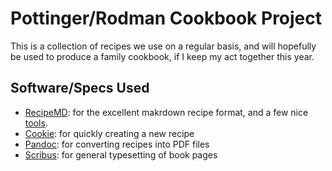 # Pottinger/Rodman Cookbook Project

This is a collection of recipes we use on a regular basis, and will hopefully be
used to produce a family cookbook, if I keep my act together this year.


## Software/Specs Used

* [RecipeMD](https://recipemd.org/): for the excellent makrdown recipe format, and a few nice [tools](https://recipemd.org/recommended_tools.html).
* [Cookie](https://github.com/bbugyi200/cookie): for quickly creating a new recipe
* [Pandoc](https://pandoc.org/): for converting recipes into PDF files
* [Scribus](https://www.scribus.net/): for general typesetting of book pages

